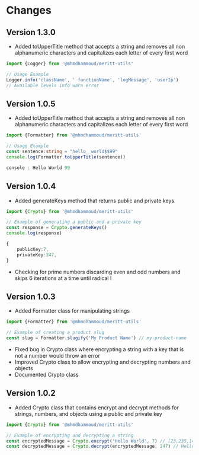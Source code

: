 # Changes

## Version 1.3.0

- Added toUpperTitle method that accepts a string and removes all non alphanumeric characters and capitalizes each letter of every first word

```typescript
import {Logger} from '@mhmdhammoud/meritt-utils'

// Usage Example
Logger.info('className', ' functionName', 'logMessage', 'userIp')
// Available levels info warn error
```

## Version 1.0.5

- Added toUpperTitle method that accepts a string and removes all non alphanumeric characters and capitalizes each letter of every first word

```typescript
import {Formatter} from '@mhmdhammoud/meritt-utils'

// Usage Example
const sentence:string = "hello__world$$99"
console.log(Formatter.toUpperTitle(sentence))

console : Hello World 99

```

## Version 1.0.4

- Added generateKeys method that returns public and private keys

```typescript
import {Crypto} from '@mhmdhammoud/meritt-utils'

// Example of generating a public and a private key
const response = Crypto.generateKeys()
console.log(response)

{
    publicKey:7,
    privateKey:247,
}


```

- Checking for prime numbers discarding even and odd numbers and skips 6 iterations at a time until radical I

## Version 1.0.3

- Added Formatter class for manipulating strings

```typescript
import {Formatter} from '@mhmdhammoud/meritt-utils'

// Example of creating a product slug
const slug = Formatter.slugify('My Product Name') // my-product-name
```

- Fixed bug in Crypto class where encrypting a string with a key that is not a number would throw an error
- Improved Crypto class to allow encrypting and decrypting numbers and objects
- Documented Crypto class

## Version 1.0.2

- Added Crypto class that contains encrypt and decrypt methods for strings, numbers, and objects using a public and private key

```typescript
import {Crypto} from '@mhmdhammoud/meritt-utils'

// Example of encrypting and decrypting a string
const encryptedMessage = Crypto.encrypt('Hello World', 7) // [23,235,141,414]
const decryptedMessage = Crypto.decrypt(encryptedMessage, 247) // Hello World
```
